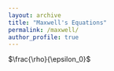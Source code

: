 ```yaml
---
layout: archive
title: "Maxwell's Equations"
permalink: /maxwell/
author_profile: true
---
```


$\frac{\rho}{\epsilon_0}$
